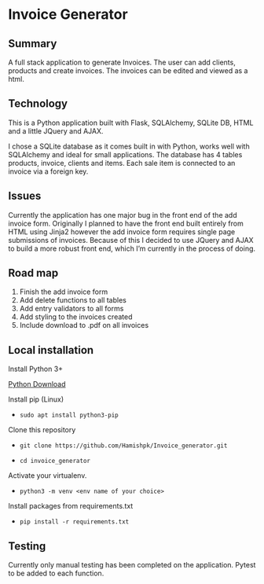 # Invoice Generator

## Summary

A full stack application to generate Invoices. The user can add clients, products and create invoices. The invoices can be edited and viewed as a html.

## Technology

This is a Python application built with Flask, SQLAlchemy, SQLite DB, HTML and a little JQuery and AJAX.

I chose a SQLite database as it comes built in with Python, works well with SQLAlchemy and ideal for small applications. The database has 4 tables products, invoice, clients and items. Each sale item is connected to an invoice via a foreign key.

## Issues

Currently the application has one major bug in the front end of the add invoice form. Originally I planned to have the front end built entirely from HTML using Jinja2 however the add invoice form requires single page submissions of invoices. Because of this I decided to use JQuery and AJAX to build a more robust front end, which I’m currently in the process of doing.

## Road map

1. Finish the add invoice form
2. Add delete functions to all tables
3. Add entry validators to all forms
4. Add styling to the invoices created
5. Include download to .pdf on all invoices

## Local installation

Install Python 3+

[Python Download](https://www.python.org/downloads/)

Install pip (Linux)

* `sudo apt install python3-pip`

Clone this repository

* `git clone https://github.com/Hamishpk/Invoice_generator.git`

* `cd invoice_generator`

Activate your virtualenv.

* `python3 -m venv <env name of your choice>`

Install packages from requirements.txt

* `pip install -r requirements.txt`


## Testing

Currently only manual testing has been completed on the application. Pytest to be added to each function.
